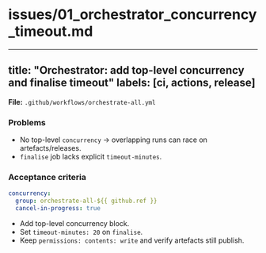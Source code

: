 # issues/01_orchestrator_concurrency_timeout.md
---
title: "Orchestrator: add top-level concurrency and finalise timeout"
labels: [ci, actions, release]
---

**File:** `.github/workflows/orchestrate-all.yml`

### Problems
- No top-level `concurrency` → overlapping runs can race on artefacts/releases.
- `finalise` job lacks explicit `timeout-minutes`.

### Acceptance criteria
```yaml
concurrency:
  group: orchestrate-all-${{ github.ref }}
  cancel-in-progress: true
```

* Add top-level concurrency block.
* Set `timeout-minutes: 20` on `finalise`.
* Keep `permissions: contents: write` and verify artefacts still publish.

